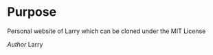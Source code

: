 Purpose
=======
Personal website of Larry which can be cloned under the MIT License

*Author*  Larry
